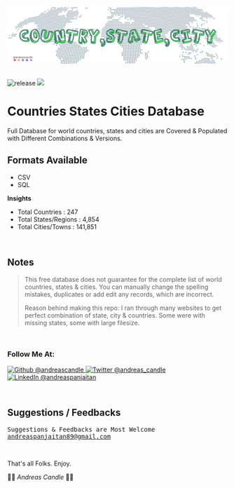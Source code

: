 ![baner](./baner.png)
<br/><br/>
<p><img src="https://img.shields.io/github/v/release/andreascandle/countries-states-cities-database?style=flat-square" alt="release" data-canonical-src="https://img.shields.io/github/v/release/andreascandle/countries-states-cities-database?style=flat-square" style="max-width:100%;">
  <img src="https://img.shields.io/github/repo-size/andreascandle/countries-states-cities-database?label=size&style=flat-square" data-canonical-src="https://img.shields.io/github/repo-size/andreascandle/countries-states-cities-database?label=size&style=flat-square" style="max-width:100%;">
</p>

# Countries States Cities Database
Full Database for world countries, states and cities are Covered & Populated with Different Combinations & Versions.
<br/>
<p/>

## Formats Available
* CSV 
* SQL

<p><b>Insights</b></p>
<ul>
<li>Total Countries : 247</li>
<li>Total States/Regions : 4,854</li>
<li>Total Cities/Towns : 141,851</li>
</ul>
<br/>

<h2>Notes</h2>

<blockquote>
<p>This free database does not guarantee for the complete list of world countries, states & cities. You can manually change the spelling mistakes, duplicates or add edit any records, which are incorrect.</p>

<p>Reason behind making this repo: I ran through many websites to get perfect combination of state, city & countries. Some were with missing states, some with large filesize.</p>
</blockquote>
<br/>

<h3>Follow Me At:</h3>
<a href="https://github.com/andreascandle">
  <img alt="Github @andreascandle" src="https://img.shields.io/static/v1?logo=github&message=Github&color=black&style=flat-square&label=&link=https://github.com/andreascandle" target="_blank" xlink:href="https://github.com/andreascandle"/>
</a>
<a href="https://twitter.com/andreas_candle">
  <img alt="Twitter @andreas_candle" src="https://img.shields.io/static/v1?logo=twitter&message=Twitter&color=black&style=flat-square&label=&link=https://twitter.com/andreas_candle" target="_blank" xlink:href="https://www.linkedin.com/in/andreaspanjaitan/"/></a>
<a href="https://www.linkedin.com/in/andreaspanjaitan/" target="_blank" xlink:href="https://www.linkedin.com/in/andreaspanjaitan/">
  <img alt="LinkedIn @andreaspanjaitan" src="https://img.shields.io/static/v1?logo=linkedin&message=LinkedIn&color=black&style=flat-square&label=&link=https://www.linkedin.com/in/andreaspanjaitan/"/>
  </a>
  <p/>
<br/>
<h2>Suggestions / Feedbacks</h2>
<pre>Suggestions & Feedbacks are Most Welcome
<a href="mailto:andreaspanjaitan89@gmail.com">andreaspanjaitan89@gmail.com</a>
</pre>
<br/>
<p><p>That's all Folks. Enjoy.</p>
🤙🍻 <i>Andreas Candle</i> 🤙🍻
